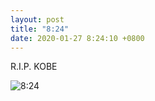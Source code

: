 ```yaml
---
layout: post
title: "8:24"
date: 2020-01-27 8:24:10 +0800
---
```


R.I.P. KOBE

![8:24](https://c1.hoopchina.com.cn/uploads/images/20200127/06/ead5291bec92b796ba6deacdc3498721.JPG)

